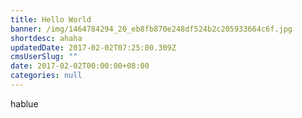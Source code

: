 ```yaml
---
title: Hello World
banner: /img/1464784294_20_eb8fb870e248df524b2c205933664c6f.jpg
shortdesc: ahaha
updatedDate: 2017-02-02T07:25:00.309Z
cmsUserSlug: ""
date: 2017-02-02T00:00:00+08:00
categories: null
---
```


hablue